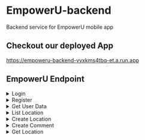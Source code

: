 # EmpowerU-backend
Backend service for EmpowerU mobile app

## Checkout our deployed App
https://empoweru-backend-vyxkms4tbq-et.a.run.app

## EmpowerU Endpoint

<details>
           <summary>Login</summary>
Login Endpoint for Authorization in EmpowerU App

**URL**   : https://empoweru-backend-vyxkms4tbq-et.a.run.app/login

**Method**: POST

**Body** (JSON)
```
{
    "username" : "empower",
    "password" : "empowerpassword"
}
```

**Success Response** (JSON)
```
{
    "user": "646as21323das1231sd1wd1g1",
    "status": 200
}
```

**Failed Response** (JSON)
```
{
    "errors": {
        "username": "Username not registered!",
        "password": ""
    }
}
```
</details>
<details>
           <summary>Register</summary>
Register Endpoint for Authorization in EmpowerU App

**URL**: https://empoweru-backend-vyxkms4tbq-et.a.run.app/signup

**Method**: POST

**Body** (JSON)
```
{
    "username" : "empower",
    "password" : "empowerpassword",
    "email" :"empower@mail.com"
}
```

**Success Response** (JSON)
```
{
    "user": "646as21323das1231sd1wd1g1",
    "status": 200
}
```

**Failed Response** (JSON)

User didnt provide Email
```
{
    "errors": {
        "username": "",
        "password": "",
        "email": "Please enter an email"
    }
}
```
User didnt enter a valid Email
```
{
    "errors": {
        "username": "",
        "password": "",
        "email": "Email is not valid!"
    }
}
```
User didnt provide Password
```
{
    "errors": {
        "username": "",
        "password": "Please enter password"
    }
}
```
User didnt provide Username
```
{
    "errors": {
        "username": "Please enter a username",
        "password": ""
    }
}
```
</details>
<details>
           <summary>Get User Data</summary>
GET Endpoint for retrieving user data in EmpowerU App

**URL**   : https://empoweru-backend-vyxkms4tbq-et.a.run.app/datauser

**Method**: POST

**Body** (JSON)
```
{
    "id" : "646as21323das1231sd1wd1g1",
}
```

**Success Response** (JSON)
```
{
    "username": "empower",
    "email": "empower@mail.com",
    "status": 200
}
```

**Failed Response** (JSON)
```
{
    "error": "Invalid ID",
    "status": 400
}
```
</details>

<details>
           <summary>List Location</summary>
Endpoint to display the list location on the EmpowerU App

**URL**   : https://empoweru-backend-vyxkms4tbq-et.a.run.app/get_list_location

**Method**: GET

**Body** (JSON)
```
{
     address: formatted_address,
     name: name,
     type: types
}
```

**Success Response** (JSON)
```
{
    "status": 200,
    "listLocation": [
        {
            "address": "48 Pirrama Rd, Pyrmont NSW 2009, Australia",
            "name": "Google Workplace 6",
            "type": [
                "point_of_interest",
                "establishment"
            ],
            "starRating": 0,
            "GMapsID": "ChIJN1t_tDeuEmsRUsoyG83frY4"
        },
        {
            "address": "Jl. Margonda Raya No.358, Kemiri Muka, Kecamatan Beji, Kota Depok, Jawa Barat 16423, Indonesia",
            "name": "MargoCity",
            "type": [
                "shopping_mall",
                "point_of_interest",
                "establishment"
            ],
            "rating": 0,
            "GMapsID": "ChIJjfWrPQnsaS4RL74uCjVlMw0"
        }
    ]
}
```

**Failed Response** (JSON)
```
{
    "error": {
        "address": ""
    }
}
```
</details>

<details>
           <summary>Create Location</summary>
Endpoint for Creating Location data in EmpowerU App

**URL**   : https://empoweru-backend-vyxkms4tbq-et.a.run.app/create_location

**Method**: POST

**Body** (JSON)
```
{ 
    "gmapsID":"ChIJjfWrPQnsaS4RL74uCjVlMw0"
}
```

**Success Response** (JSON)
```
{
    "locationID": "ChIJjfWrPQnsaS4RL74uCjVlMw0"
}
```

**Failed Response** (JSON)
```
{
    "error": {
        "location": ""
    }
}
```
</details>

<details>
           <summary>Create Comment</summary>
Endpoint for Creatingin Comment/Review in EmpowerU App

**URL**   : https://empoweru-backend-vyxkms4tbq-et.a.run.app/create_comment

**Method**: POST

**Body** (JSON)
```
{ 
	"locationID": "yourlocationid",
	"userID": "youruserid", 
	"starRating": "",
	"comment": "this is so amazing"
}
```

**Success Response** (JSON)
```
{
    "GMapsID": "ChIJjfWrPQnsaS4RL74uCjVlMw0"
}
```

**Failed Response** (JSON)
```
{
    "error": "comment validation failed: userID: Please enter a User ID, starRating: Path `starRating` is required., comment: Path `comment` is required."
}
```
</details>

<details>
           <summary>Get Location</summary>
GET Endpoint for retrieving location data in EmpowerU App

**URL**   : https://empoweru-backend-vyxkms4tbq-et.a.run.app/get_location

**Method**: GET

**Query** (JSON)
```
https://empoweru-backend-vyxkms4tbq-et.a.run.app/get_location?GMapsID=<Input your GMapsID Here>   
```

**Success Response** (JSON)
```
{
    "address": "Jl. Margonda Raya No.358, Kemiri Muka, Kecamatan Beji, Kota Depok, Jawa Barat 16423, Indonesia",
    "name": "MargoCity",
    "type":[
            "shopping_mall",
            "point_of_interest",
            "establishment"
            ],
    "rating": 7.235294117647059,
    "impression": "Netral"
}
```

**Failed Response** (JSON)
```
{
    "error": "Cannot destructure property 'formatted_address' of 'location' as it is undefined."
}
```
</details>
